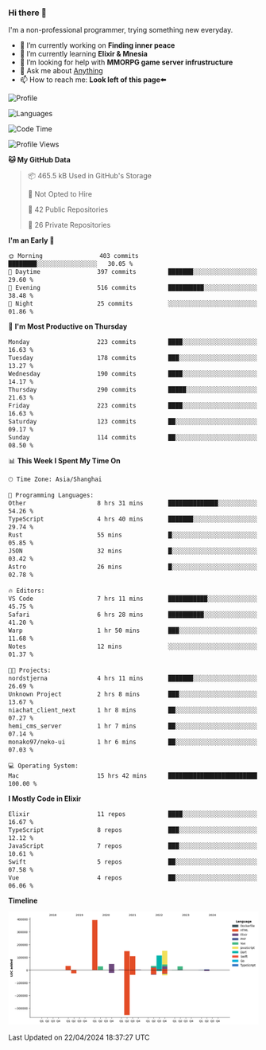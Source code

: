 ### Hi there 👋

I'm a non-professional programmer, trying something new everyday.

<!--
**dyzdyz010/dyzdyz010** is a ✨ _special_ ✨ repository because its `README.md` (this file) appears on your GitHub profile.
-->

- 🔭 I’m currently working on **Finding inner peace**
- 🌱 I’m currently learning **Elixir & Mnesia**
- 🤔 I’m looking for help with **MMORPG game server infrustructure**
- 💬 Ask me about [Anything](https://github.com/dyzdyz010/dyzdyz010/issues)
- 📫 How to reach me: **Look left of this page⬅️**

<!-- - 👯 I’m looking to collaborate on
- 😄 Pronouns: ...
- ⚡ Fun fact: ...
 -->
 
![Profile](https://github-readme-stats.vercel.app/api?username=dyzdyz010&count_private=true&show_icons=true&theme=dracula)

![Languages](https://github-readme-stats.vercel.app/api/top-langs/?username=dyzdyz010&layout=compact&theme=dracula)

<!--START_SECTION:waka-->
![Code Time](http://img.shields.io/badge/Code%20Time-1%2C374%20hrs%2018%20mins-blue)

![Profile Views](http://img.shields.io/badge/Profile%20Views-0-blue)

**🐱 My GitHub Data** 

> 📦 465.5 kB Used in GitHub's Storage 
 > 
> 🚫 Not Opted to Hire
 > 
> 📜 42 Public Repositories 
 > 
> 🔑 26 Private Repositories 
 > 
**I'm an Early 🐤** 

```text
🌞 Morning                403 commits         ████████░░░░░░░░░░░░░░░░░   30.05 % 
🌆 Daytime                397 commits         ███████░░░░░░░░░░░░░░░░░░   29.60 % 
🌃 Evening                516 commits         ██████████░░░░░░░░░░░░░░░   38.48 % 
🌙 Night                  25 commits          ░░░░░░░░░░░░░░░░░░░░░░░░░   01.86 % 
```
📅 **I'm Most Productive on Thursday** 

```text
Monday                   223 commits         ████░░░░░░░░░░░░░░░░░░░░░   16.63 % 
Tuesday                  178 commits         ███░░░░░░░░░░░░░░░░░░░░░░   13.27 % 
Wednesday                190 commits         ████░░░░░░░░░░░░░░░░░░░░░   14.17 % 
Thursday                 290 commits         █████░░░░░░░░░░░░░░░░░░░░   21.63 % 
Friday                   223 commits         ████░░░░░░░░░░░░░░░░░░░░░   16.63 % 
Saturday                 123 commits         ██░░░░░░░░░░░░░░░░░░░░░░░   09.17 % 
Sunday                   114 commits         ██░░░░░░░░░░░░░░░░░░░░░░░   08.50 % 
```


📊 **This Week I Spent My Time On** 

```text
🕑︎ Time Zone: Asia/Shanghai

💬 Programming Languages: 
Other                    8 hrs 31 mins       ██████████████░░░░░░░░░░░   54.26 % 
TypeScript               4 hrs 40 mins       ███████░░░░░░░░░░░░░░░░░░   29.74 % 
Rust                     55 mins             █░░░░░░░░░░░░░░░░░░░░░░░░   05.85 % 
JSON                     32 mins             █░░░░░░░░░░░░░░░░░░░░░░░░   03.42 % 
Astro                    26 mins             █░░░░░░░░░░░░░░░░░░░░░░░░   02.78 % 

🔥 Editors: 
VS Code                  7 hrs 11 mins       ███████████░░░░░░░░░░░░░░   45.75 % 
Safari                   6 hrs 28 mins       ██████████░░░░░░░░░░░░░░░   41.20 % 
Warp                     1 hr 50 mins        ███░░░░░░░░░░░░░░░░░░░░░░   11.68 % 
Notes                    12 mins             ░░░░░░░░░░░░░░░░░░░░░░░░░   01.37 % 

🐱‍💻 Projects: 
nordstjerna              4 hrs 11 mins       ███████░░░░░░░░░░░░░░░░░░   26.69 % 
Unknown Project          2 hrs 8 mins        ███░░░░░░░░░░░░░░░░░░░░░░   13.67 % 
niachat_client_next      1 hr 8 mins         ██░░░░░░░░░░░░░░░░░░░░░░░   07.27 % 
hemi_cms_server          1 hr 7 mins         ██░░░░░░░░░░░░░░░░░░░░░░░   07.14 % 
monako97/neko-ui         1 hr 6 mins         ██░░░░░░░░░░░░░░░░░░░░░░░   07.03 % 

💻 Operating System: 
Mac                      15 hrs 42 mins      █████████████████████████   100.00 % 
```

**I Mostly Code in Elixir** 

```text
Elixir                   11 repos            ████░░░░░░░░░░░░░░░░░░░░░   16.67 % 
TypeScript               8 repos             ███░░░░░░░░░░░░░░░░░░░░░░   12.12 % 
JavaScript               7 repos             ███░░░░░░░░░░░░░░░░░░░░░░   10.61 % 
Swift                    5 repos             ██░░░░░░░░░░░░░░░░░░░░░░░   07.58 % 
Vue                      4 repos             ██░░░░░░░░░░░░░░░░░░░░░░░   06.06 % 
```



**Timeline**

![Lines of Code chart](https://raw.githubusercontent.com/dyzdyz010/dyzdyz010/master/assets/bar_graph.png)


 Last Updated on 22/04/2024 18:37:27 UTC
<!--END_SECTION:waka-->
